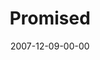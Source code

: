 ---
layout: message
category: message
series: "Hero"
title: "Promised"
date: 2007-12-09-00-00
message_id: 471
audio: "http://s3.amazonaws.com/crossroadsaudiomessages/Hero_Week_1_Promised_12_02_07_Brian_Tome.mp3"
audio-duration: "27:55"
flag: "N"
---